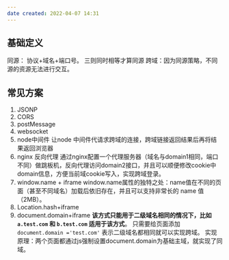 ```yaml
---
date created: 2022-04-07 14:31
---
```


## 基础定义

同源： 协议+域名+端口号。 三则同时相等才算同源
跨域：因为同源策略，不同源的资源无法进行交互。

## 常见方案

1. JSONP
2. CORS
3. postMessage
4. websocket
5. node中间件
   让node 中间件代请求跨域的连接，跨域链接返回结果后再将结果返回浏览器
6. nginx 反向代理
   通过nginx配置一个代理服务器（域名与domain1相同，端口不同）做跳板机，反向代理访问domain2接口，并且可以顺便修改cookie中domain信息，方便当前域cookie写入，实现跨域登录。
7. window.name + iframe
   window.name属性的独特之处：name值在不同的页面（甚至不同域名）加载后依旧存在，并且可以支持非常长的 name 值（2MB）。
8. Location.hash+iframe
9. document.domain+iframe
   **该方式只能用于二级域名相同的情况下，比如 `a.test.com` 和 `b.test.com` 适用于该方式**。 只需要给页面添加 `document.domain ='test.com'` 表示二级域名都相同就可以实现跨域。
   实现原理：两个页面都通过js强制设置document.domain为基础主域，就实现了同域。
